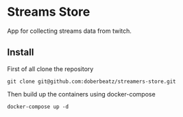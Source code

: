 # Streams Store
App for collecting streams data from twitch.

## Install

First of all clone the repository

`git clone git@github.com:doberbeatz/streamers-store.git`

Then build up the containers using docker-compose
 
`docker-compose up -d`